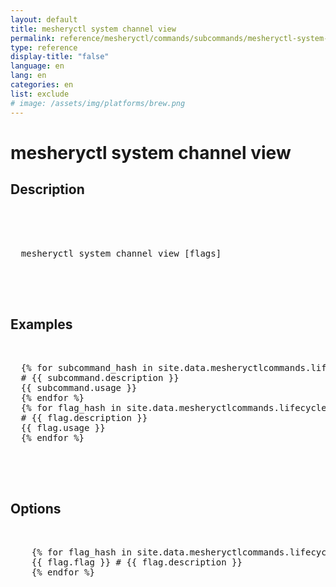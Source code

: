 ```yaml
---
layout: default
title: mesheryctl system channel view
permalink: reference/mesheryctl/commands/subcommands/mesheryctl-system-channel-view
type: reference
display-title: "false"
language: en
lang: en
categories: en
list: exclude
# image: /assets/img/platforms/brew.png
---
```


<!-- Copy this template to create individual doc pages for each mesheryctl commands -->

<!-- Name of the command -->
# mesheryctl system channel view

## Description

<!-- Basic usage of the command -->
<pre class="codeblock-pre">
  <div class="codeblock">
    <div class="clipboardjs">
  mesheryctl system channel view [flags]
    </div>
  </div>
</pre>

## Examples

<pre class="codeblock-pre">
  <div class="codeblock">
  {% for subcommand_hash in site.data.mesheryctlcommands.lifecycle.system-channel.view.command %}{% assign subcommand = subcommand_hash[1] %}
  # {{ subcommand.description }}
  {{ subcommand.usage }}
  {% endfor %}
  {% for flag_hash in site.data.mesheryctlcommands.lifecycle.system-channel.view.flag %}{% assign flag = flag_hash[1] %}
  # {{ flag.description }}
  {{ flag.usage }}
  {% endfor %}
  </div>
</pre>
<br/>


<!-- Options/Flags available in this command -->
## Options

<pre class="codeblock-pre">
  <div class="codeblock">
    {% for flag_hash in site.data.mesheryctlcommands.lifecycle.system-channel.view.flag %}{% assign flag = flag_hash[1] %}
    {{ flag.flag }} # {{ flag.description }}
    {% endfor %}
  </div>
</pre>
<br/>
